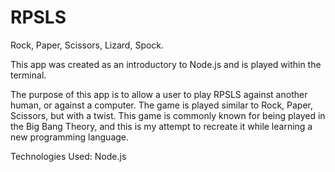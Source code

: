 # RPSLS
Rock, Paper, Scissors, Lizard, Spock.

This app was created as an introductory to Node.js and is played within the terminal.

The purpose of this app is to allow a user to play RPSLS against another human, or against a computer. The game is played similar to Rock, Paper, Scissors, but with a twist. This game is commonly known for being played in the Big Bang Theory, and this is my attempt to recreate it while learning a new programming language. 


Technologies Used: Node.js
